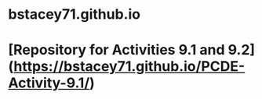 # bstacey71.github.io
# [Repository for Activities 9.1 and 9.2] (https://bstacey71.github.io/PCDE-Activity-9.1/)
